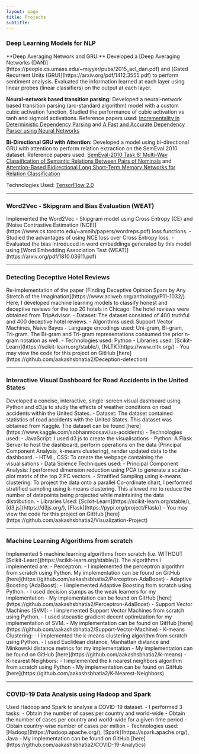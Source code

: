```yaml
---
layout: page
title: Projects
subtitle: 
---
```


<head>
    <!-- Global site tag (gtag.js) - Google Analytics -->
<script async src="https://www.googletagmanager.com/gtag/js?id=UA-175479624-1"></script>
<script>
  window.dataLayer = window.dataLayer || [];
  function gtag(){dataLayer.push(arguments);}
  gtag('js', new Date());

  gtag('config', 'UA-175479624-1');
</script>
</head>
<h3>Deep Learning Models for NLP</h3>
**Deep Averaging Network and GRU:** Developed a [Deep Averaging Networks (DAN)](https://people.cs.umass.edu/~miyyer/pubs/2015_acl_dan.pdf) and [Gated Recurrent Units (GRU)](https://arxiv.org/pdf/1412.3555.pdf) to perform sentiment analysis. Evaluated the information learned at each layer using linear probes (linear classifiers) on the output at each layer.

**Neural-network based transition parsing:** Developed a neural-network based transition parsing (arc-standard algorithm) model with a custom cubic activation function. Studied the performance of cubic activation vs tanh and sigmoid activations. Reference papers used: [Incrementality in Deterministic Dependency Parsing](https://citeseerx.ist.psu.edu/viewdoc/download?doi=10.1.1.63.5472&rep=rep1&type=pdf) and [A Fast and Accurate Dependency Parser using Neural Networks](https://nlp.stanford.edu/pubs/emnlp2014-depparser.pdf)

**Bi-Directional GRU with Attention:** Developed a model using bi-directional GRU with attention to perform relation extraction on the SemEval 2010 dataset. Reference papers used: [SemEval-2010 Task 8: Multi-Way Classification of Semantic Relations Between Pairs of Nominals](https://www.aclweb.org/anthology/S10-1006.pdf) and [Attention-Based Bidirectional Long Short-Term Memory Networks for Relation Classification](https://www.aclweb.org/anthology/P16-2034.pdf)

Technologies Used: [TensorFlow 2.0](https://www.tensorflow.org/)
<hr />

<h3>Word2Vec - Skipgram and Bias Evaluation (WEAT)</h3>
Implemented the Word2Vec - Skipgram model using Cross Entropy (CE) and [Noise Contrastive Estimation (NCE)](https://www.cs.toronto.edu/~amnih/papers/wordreps.pdf) loss functions. 
- Studied the advantages of using NCE loss over Cross Entropy loss.
- Evaluated the bias introduced in word embeddings generated by this model using [Word Embedding Association Test (WEAT)](https://arxiv.org/pdf/1810.03611.pdf)

<hr />

<h3>Detecting Deceptive Hotel Reviews</h3>
Re-implementation of the paper [Finding Deceptive Opinion Spam by Any Stretch of the Imagination](https://www.aclweb.org/anthology/P11-1032/). Here, I developed machine learning models to classify honest and deceptive reviews for the top 20 hotels in Chicago. The hotel reviews were obtained from TripAdvisor.
- Dataset: The dataset consisted of 400 truthful and 400 deceptive hotel reviews.
- Algorithms used: Support Vector Machines, Naive Bayes
- Language encodings used: Uni-gram, Bi-gram, Tri-gram. The Bi-gram and Tri-gram representations consumed the prior n-gram notation as well.
- Technologies used: Python
- Libraries used: [Scikit-Learn](https://scikit-learn.org/stable/), [NLTK](https://www.nltk.org/)
- You may view the code for this project on GitHub [here](https://github.com/aakashsbhatia2/Deception-detection)

<hr /> 

<h3>Interactive Visual Dashboard for Road Accidents in the United States</h3>
Developed a concise, interactive, single-screen visual dashboard using Python and d3.js to study the effects of weather conditions on road accidents within the United States.
- Dataset: The dataset contained statistics of road accidents with the United States. This dataset was obtained from Kaggle. The dataset can be found [here](https://www.kaggle.com/sobhanmoosavi/us-accidents)
- Technologies used:
    - JavaScript: I used d3.js to create the visualisations
    - Python: A Flask Server to host the dashboard, perform operations on the data (Principal Component Analysis, k-means clustering), render updated data to the dashboard.
    - HTML, CSS: To create the webpage containing the visualisations
- Data Science Techniques used: 
    - Principal Component Analysis: I performed dimension reduction using PCA to generate a scatter-plot matrix of the top 2 PC vectors.
    - Stratified Sampling using k-means clustering: To project the data onto a parallel Co-ordinate chart, I performed stratified sampling using k-means clustering. This allowed me to reduce the number of datapoints being projected while maintaining the data distribution.
- Libraries Used: [Scikit-Learn](https://scikit-learn.org/stable/), [d3.js](https://d3js.org/), [Flask](https://pypi.org/project/Flask/)
- You may view the code for this project on GitHub [here](https://github.com/aakashsbhatia2/Visualization-Project)

<hr /> 

<h3>Machine Learning Algorithms from scratch </h3>
Implemented 5 machine learning algorithms from scratch (i.e. WITHOUT [Scikit-Learn](https://scikit-learn.org/stable/)). The algorithms I implemented are:
- Perceptron:
    - I implemented the perceptron algorithm from scratch using Python. My implementation can be found on GitHub [here](https://github.com/aakashsbhatia2/Perceptron-AdaBoost)
- Adaptive Boosting (AdaBoost):
    - I implemented Adaptive Boosting from scratch using Python. 
    - I used decision stumps as the weak learners for my implementation
    - My implementation can be found on GitHub [here](https://github.com/aakashsbhatia2/Perceptron-AdaBoost)
- Support Vector Machines (SVM):
    - I implemented Support Vector Machines from scratch using Python.
    - I used stocastic gradient decent optimization for my implementation of SVM.
    - My implementation can be found on GitHub [here](https://github.com/aakashsbhatia2/Support-Vector-Machine)
- K-means Clustering:
    - I implemented the k-means clustering algorithm from scratch using Python.
    - I used Euclidean distance, Manhattan distance and Minkowski distance metrics for my implementation
    - My implementation can be found on GitHub [here](https://github.com/aakashsbhatia2/k-means)
- K-nearest Neighbors:
    - I implemented the k nearest neighbors algorithm from scratch using Python 
    - My implementation can be found on GitHub [here](https://github.com/aakashsbhatia2/K-Nearest-Neighbors)


<hr /> 

<h3>COVID-19 Data Analysis using Hadoop and Spark</h3>
Used Hadoop and Spark to analyse a COVID-19 dataset. 
- I performed 3 tasks:
    - Obtain the number of cases per country and world-wide
    - Obtain the number of cases per country and world-wide for a given time period
    - Obtain country-wise number of cases per million
- Technologies used: [Hadoop](https://hadoop.apache.org/), [Spark](https://spark.apache.org/), Java
- My implementation can be found on GitHub [here](https://github.com/aakashsbhatia2/COVID-19-Analytics)
